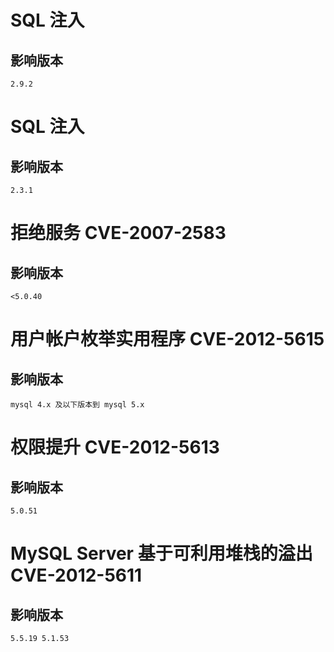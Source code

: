 # SQL 注入

## 影响版本

`2.9.2`

# SQL 注入

## 影响版本

`2.3.1`

# 拒绝服务 CVE-2007-2583

## 影响版本

`<5.0.40`

# 用户帐户枚举实用程序 CVE-2012-5615

## 影响版本

`mysql 4.x 及以下版本到 mysql 5.x`

# 权限提升 CVE-2012-5613

## 影响版本

`5.0.51`

# MySQL Server 基于可利用堆栈的溢出  CVE-2012-5611

## 影响版本

`5.5.19
 5.1.53
`
